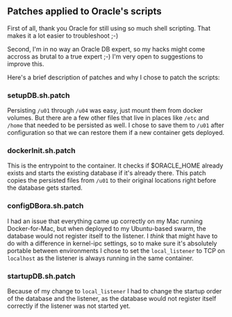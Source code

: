 ## Patches applied to Oracle's scripts

First of all, thank you Oracle for still using so much shell scripting. That makes it a lot easier to troubleshoot ;-)

Second, I'm in no way an Oracle DB expert, so my hacks might come accross as brutal to a true expert ;-)
I'm very open to suggestions to improve this.

Here's a brief description of patches and why I chose to patch the scripts:

### setupDB.sh.patch

Persisting ```/u01``` through ```/u04``` was easy, just mount them from docker volumes.
But there are a few other files that live in places like ```/etc``` and ```/home``` that needed to be persisted as well.
I chose to save them to ```/u01``` after configuration so that we can restore them if a new container gets deployed.

### dockerInit.sh.patch

This is the entrypoint to the container. It checks if $ORACLE_HOME already exists and starts the existing database if it's already there.
This patch copies the persisted files from ```/u01``` to their original locations right before the database gets started.

### configDBora.sh.patch

I had an issue that everything came up correctly on my Mac running Docker-for-Mac, but when deployed to my Ubuntu-based swarm, the database would not register itself to the listener.
I *think* that might have to do with a difference in kernel-ipc settings, so to make sure it's absolutely portable between environments I chose to set the ```local_listener``` to TCP on ```localhost``` as the listener is always running in the same container.


### startupDB.sh.patch

Because of my change to ```local_listener``` I had to change the startup order of the database and the listener, as the database would not register itself correctly if the listener was not started yet.
